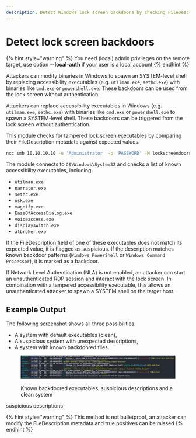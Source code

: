 ```yaml
---
description: Detect Windows lock screen backdoors by checking FileDescriptions of accessibility binaries.
---
```


# Detect lock screen backdoors

{% hint style="warning" %} You need (local) admin privileges on the remote target, use option **--local-auth** if your user is a local account {% endhint %}

Attackers can modify binaries in Windows to spawn an SYSTEM-level shell by replacing accessibility executables (e.g. `utilman.exe`, `sethc.exe`) with binaries like `cmd.exe` or `powershell.exe`. These backdoors can be used from the lock screen without authentication.

Attackers can replace accessibility executables in Windows (e.g. `utilman.exe`, `sethc.exe`) with binaries like `cmd.exe` or `powershell.exe` to spawn a SYSTEM-level shell. These backdoors can be triggered from the lock screen without authentication.

This module checks for tampered lock screen executables by comparing their FileDescription metadata against expected values.

```bash
nxc smb 10.10.10.10 -u 'Administrator' -p 'PASSWORD' -M lockscreendoors
```

The module connects to `C$\Windows\System32` and checks a list of known accessibility executables, including:

- `utilman.exe`
- `narrator.exe`
- `sethc.exe`
- `osk.exe`
- `magnify.exe`
- `EaseOfAccessDialog.exe`
- `voiceaccess.exe`
- `displayswitch.exe`
- `atbroker.exe`

If the FileDescription field of one of these executables does not match its expected value, it is flagged as suspicious. If the description matches known backdoor patterns (`Windows PowerShell` or `Windows Command Processor`), it is marked as a backdoor.

If Network Level Authentication (NLA) is not enabled, an attacker can start an unauthenticated RDP session and interact with the lock screen. In combination with a tampered accessibility executable, this allows an unauthenticated attacker to spawn a SYSTEM shell on the target host.

## Example Output

The following screenshot shows all three possibilities:

* A system with default executables (clean),
* A suspicious system with unexpected descriptions,
* A system with known backdoored files.

<figure><img src="../../.gitbook/assets/lockscreendoors.png" alt=""><figcaption><p>Known backdoored executables, suspicious descriptions and a clean system</p></figcaption></figure>suspicious descriptions

{% hint style="warning" %} This method is not bulletproof, an attacker can modify the FileDescription metadata and true positives can be missed {% endhint %}